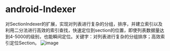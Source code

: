 # android-Indexer
对SectionIndexer的扩展，实现对列表进行复杂的分组，排序，并建立索引以及利用二分法进行高效的索引查找，快速定位到section的位置，即使列表数据量达到4-5000的级别，也能瞬间定位。关键字：对列表进行复杂的分组排序；高效索引定位Section。
![image](https://github.com/tuzhenyu/android-Indexer/blob/master/device-2017-11-22-165150-min.gif)
